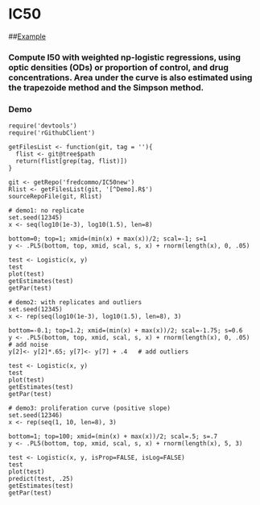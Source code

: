 [Example]: https://github.com/fredcommo/IC50new/blob/master/example.png
# IC50
##[Example]

### Compute I50 with weighted np-logistic regressions, using optic densities (ODs) or proportion of control, and drug concentrations. Area under the curve is also estimated using the trapezoide method and the Simpson method.

### Demo

```
require('devtools')
require('rGithubClient')
```
```
getFilesList <- function(git, tag = ''){
  flist <- git@tree$path
  return(flist[grep(tag, flist)])
}

git <- getRepo('fredcommo/IC50new')
Rlist <- getFilesList(git, '[^Demo].R$')
sourceRepoFile(git, Rlist)
```
```
# demo1: no replicate
set.seed(12345)
x <- seq(log10(1e-3), log10(1.5), len=8)

bottom=0; top=1; xmid=(min(x) + max(x))/2; scal=-1; s=1
y <- .PL5(bottom, top, xmid, scal, s, x) + rnorm(length(x), 0, .05)

test <- Logistic(x, y)
test
plot(test)
getEstimates(test)
getPar(test)
```

```
# demo2: with replicates and outliers
set.seed(12345)
x <- rep(seq(log10(1e-3), log10(1.5), len=8), 3)

bottom=-0.1; top=1.2; xmid=(min(x) + max(x))/2; scal=-1.75; s=0.6
y <- .PL5(bottom, top, xmid, scal, s, x) + rnorm(length(x), 0, .05)    # add noise
y[2]<- y[2]*.65; y[7]<- y[7] + .4   # add outliers

test <- Logistic(x, y)
test
plot(test)
getEstimates(test)
getPar(test)
```

```
# demo3: proliferation curve (positive slope)
set.seed(12346)
x <- rep(seq(1, 10, len=8), 3)

bottom=1; top=100; xmid=(min(x) + max(x))/2; scal=.5; s=.7
y <- .PL5(bottom, top, xmid, scal, s, x) + rnorm(length(x), 5, 3)

test <- Logistic(x, y, isProp=FALSE, isLog=FALSE)
test
plot(test)
predict(test, .25)
getEstimates(test)
getPar(test)
```